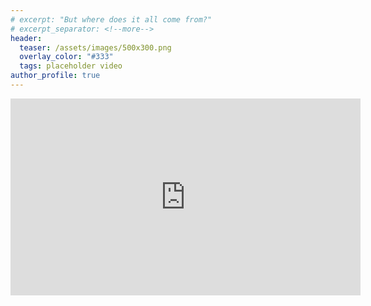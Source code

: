 ```yaml
---
# excerpt: "But where does it all come from?"
# excerpt_separator: <!--more-->
header:
  teaser: /assets/images/500x300.png
  overlay_color: "#333"
  tags: placeholder video
author_profile: true
---
```


<iframe width="560" height="315" src="https://www.youtube.com/embed/V9C6KtMMJfs" title="YouTube video player" frameborder="0" allow="accelerometer; autoplay; clipboard-write; encrypted-media; gyroscope; picture-in-picture" allowfullscreen></iframe>